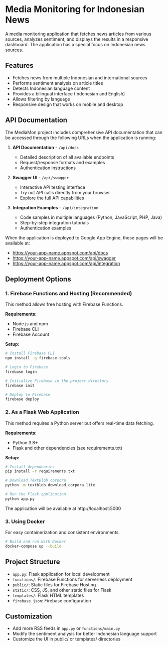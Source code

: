 # Media Monitoring for Indonesian News

A media monitoring application that fetches news articles from various sources, analyzes sentiment, and displays the results in a responsive dashboard. The application has a special focus on Indonesian news sources.

## Features

- Fetches news from multiple Indonesian and international sources
- Performs sentiment analysis on article titles
- Detects Indonesian language content
- Provides a bilingual interface (Indonesian and English)
- Allows filtering by language
- Responsive design that works on mobile and desktop

## API Documentation

The MediaMon project includes comprehensive API documentation that can be accessed through the following URLs when the application is running:

1. **API Documentation** - `/api/docs`
   - Detailed description of all available endpoints
   - Request/response formats and examples
   - Authentication instructions

2. **Swagger UI** - `/api/swagger`
   - Interactive API testing interface
   - Try out API calls directly from your browser
   - Explore the full API capabilities

3. **Integration Examples** - `/api/integration`
   - Code samples in multiple languages (Python, JavaScript, PHP, Java)
   - Step-by-step integration tutorials
   - Authentication examples

When the application is deployed to Google App Engine, these pages will be available at:
- https://your-app-name.appspot.com/api/docs
- https://your-app-name.appspot.com/api/swagger
- https://your-app-name.appspot.com/api/integration

## Deployment Options

### 1. Firebase Functions and Hosting (Recommended)

This method allows free hosting with Firebase Functions.

**Requirements:**
- Node.js and npm
- Firebase CLI
- Firebase Account

**Setup:**

```bash
# Install Firebase CLI
npm install -g firebase-tools

# Login to Firebase
firebase login

# Initialize Firebase in the project directory
firebase init

# Deploy to Firebase
firebase deploy
```

### 2. As a Flask Web Application

This method requires a Python server but offers real-time data fetching.

**Requirements:**
- Python 3.8+
- Flask and other dependencies (see requirements.txt)

**Setup:**

```bash
# Install dependencies
pip install -r requirements.txt

# Download TextBlob corpora
python -m textblob.download_corpora lite

# Run the Flask application
python app.py
```

The application will be available at http://localhost:5000

### 3. Using Docker

For easy containerization and consistent environments.

```bash
# Build and run with Docker
docker-compose up --build
```

## Project Structure

- `app.py`: Flask application for local development
- `functions/`: Firebase Functions for serverless deployment
- `public/`: Static files for Firebase Hosting
- `static/`: CSS, JS, and other static files for Flask
- `templates/`: Flask HTML templates
- `firebase.json`: Firebase configuration

## Customization

- Add more RSS feeds in `app.py` or `functions/main.py`
- Modify the sentiment analysis for better Indonesian language support 
- Customize the UI in public/ or templates/ directories
